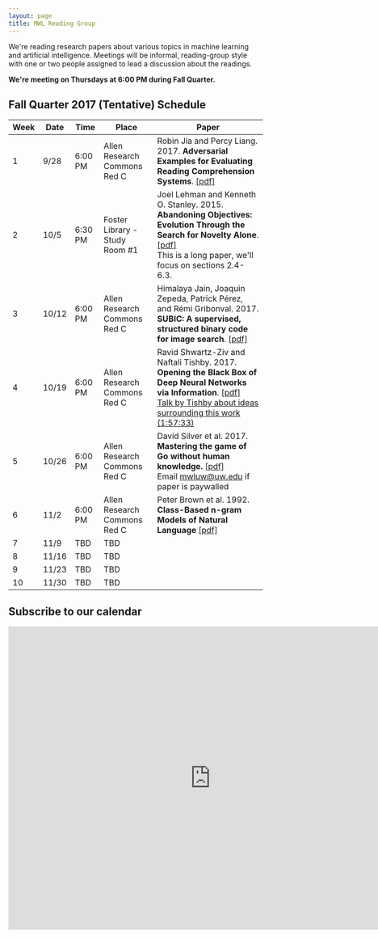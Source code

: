 ```yaml
---
layout: page
title: MWL Reading Group
---
```


We're reading research papers about various topics in machine learning and
artificial intelligence. Meetings will be informal, reading-group style with one
or two people assigned to lead a discussion about the readings.

**We're meeting on Thursdays at 6:00 PM during Fall Quarter.**

## Fall Quarter 2017 (Tentative) Schedule

| Week | Date | Time | Place | Paper |
|------|------|------|-------|-------|
|    1 | 9/28 | 6:00 PM | Allen Research Commons Red C | Robin Jia and Percy Liang. 2017. **Adversarial Examples for Evaluating Reading Comprehension Systems**. [[pdf]](https://www.semanticscholar.org/paper/Adversarial-Examples-for-Evaluating-Reading-Compre-Jia-Liang/1e845782ffd510efea1a031e5a9ed7b28d23d662) |
|    2 | 10/5 | 6:30 PM | Foster Library - Study Room #1 | Joel Lehman and Kenneth O. Stanley. 2015. **Abandoning Objectives: Evolution Through the Search for Novelty Alone**. [[pdf]](https://www.semanticscholar.org/paper/Abandoning-Objectives-Evolution-Through-the-Search-Lehman-Stanley/44a7d9492c30bfa57f69efa6f0fbbe39da666752) <br> This is a long paper, we'll focus on sections 2.4-6.3.|
|    3 | 10/12 | 6:00 PM | Allen Research Commons Red C | Himalaya Jain, Joaquin Zepeda, Patrick Pérez, and Rémi Gribonval. 2017. **SUBIC: A supervised, structured binary code for image search**. [[pdf]](https://www.semanticscholar.org/paper/SUBIC-A-supervised-structured-binary-code-for-imag-Jain-Zepeda/6598630bec131a1da9a8fb6cd6b17a1f8bbd48a9) |
|    4 | 10/19 | 6:00 PM | Allen Research Commons Red C | Ravid Shwartz-Ziv and Naftali Tishby. 2017. **Opening the Black Box of Deep Neural Networks via Information**. [[pdf]](https://www.semanticscholar.org/paper/Opening-the-Black-Box-of-Deep-Neural-Networks-via-Shwartz-Ziv-Tishby/0b304b127a9290d37d83e2f32d35e045bbb8d339) <br> [Talk by Tishby about ideas surrounding this work (1:57:33)](https://www.youtube.com/watch?v=RKvS958AqGY&t=530s) |
|    5 | 10/26 | 6:00 PM | Allen Research Commons Red C | David Silver et al. 2017. **Mastering the game of Go without human knowledge.** [[pdf]](https://www.nature.com/nature/journal/v550/n7676/full/nature24270.html) <br> Email mwluw@uw.edu if paper is paywalled|
|    6 | 11/2 | 6:00 PM | Allen Research Commons Red C | Peter Brown et al. 1992. **Class-Based n-gram Models of Natural Language** [[pdf]](https://www.semanticscholar.org/paper/Class-Based-n-gram-Models-of-Natural-Language-Brown-Pietra/783480acff435bfbc15ffcdb4f15eccddaa0c810)|
|    7 | 11/9 | TBD | TBD |                     |
|    8 | 11/16 | TBD | TBD |                     |
|    9 | 11/23 | TBD | TBD |                     |
|   10 | 11/30 | TBD | TBD |                     |

## Subscribe to our calendar

<iframe src="https://calendar.google.com/calendar/embed?src=n1h36rcrbe7fj7fk78bthomjt8%40group.calendar.google.com&ctz=America/Los_Angeles" style="border: 0" width="800" height="600" frameborder="0" scrolling="no"></iframe>
